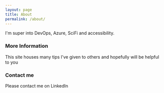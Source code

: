 ```yaml
---
layout: page
title: About
permalink: /about/
---
```


I'm super into DevOps, Azure, SciFi and accessibility.

### More Information

This site houses many tips I've given to others and hopefully will be helpful to you

### Contact me

Please contact me on LinkedIn
